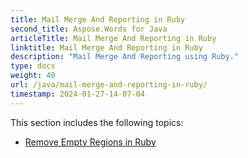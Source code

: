 ```yaml
---
title: Mail Merge And Reporting in Ruby
second_title: Aspose.Words for Java
articleTitle: Mail Merge And Reporting in Ruby
linktitle: Mail Merge And Reporting in Ruby
description: "Mail Merge And Reporting using Ruby."
type: docs
weight: 40
url: /java/mail-merge-and-reporting-in-ruby/
timestamp: 2024-01-27-14-07-04
---
```


This section includes the following topics:

- [Remove Empty Regions in Ruby](/words/java/remove-empty-regions-in-ruby/)
